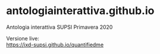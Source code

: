 # antologiainterattiva.github.io
Antologia interattiva SUPSI Primavera 2020  

Versione live:  
https://ixd-supsi.github.io/quantifiedme   
